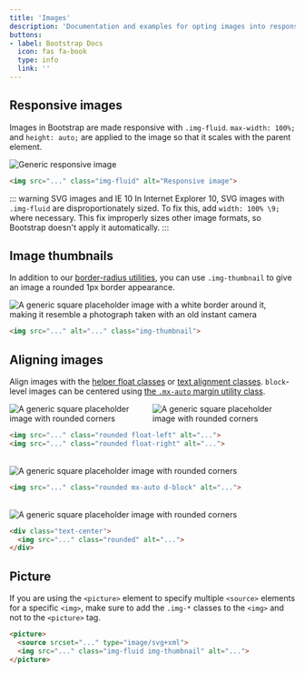 ```yaml
---
title: 'Images'
description: 'Documentation and examples for opting images into responsive behavior (so they never become larger than their parent elements) and add lightweight styles to them—all via classes.'
buttons: 
- label: Bootstrap Docs
  icon: fas fa-book   
  type: info   
  link: ''
---
```


## Responsive images

Images in Bootstrap are made responsive with `.img-fluid`. `max-width: 100%;` and `height: auto;` are applied to the image so that it scales with the parent element.

<Example :show-code="false">
  <img data-src="holder.js/100px250" class="img-fluid" alt="Generic responsive image">
</Example>

```html
<img src="..." class="img-fluid" alt="Responsive image">
```

::: warning SVG images and IE 10
In Internet Explorer 10, SVG images with `.img-fluid` are disproportionately sized. To fix this, add `width: 100% \9;` where necessary. This fix improperly sizes other image formats, so Bootstrap doesn't apply it automatically.
:::

## Image thumbnails

In addition to our [border-radius utilities](), you can use `.img-thumbnail` to give an image a rounded 1px border appearance.

<Example :show-code="false">
  <img data-src="holder.js/200x200" class="img-thumbnail" alt="A generic square placeholder image with a white border around it, making it resemble a photograph taken with an old instant camera">
</Example>

```html
<img src="..." alt="..." class="img-thumbnail">
```

## Aligning images

Align images with the [helper float classes]() or [text alignment classes](). `block`-level images can be centered using [the `.mx-auto` margin utility class]().

<Example :show-code="false" style="display: flex">
  <img data-src="holder.js/200x200" class="rounded float-left" alt="A generic square placeholder image with rounded corners">
  <img data-src="holder.js/200x200" class="rounded float-right" alt="A generic square placeholder image with rounded corners">
</Example>

```html
<img src="..." class="rounded float-left" alt="...">
<img src="..." class="rounded float-right" alt="...">
```

<br>

<Example :show-code="false">
  <img data-src="holder.js/200x200" class="rounded mx-auto d-block" alt="A generic square placeholder image with rounded corners">
</Example>

```html
<img src="..." class="rounded mx-auto d-block" alt="...">
```

<br>

<Example :show-code="false">
  <div class="text-center">
    <img data-src="holder.js/200x200" class="rounded" alt="A generic square placeholder image with rounded corners">
  </div>
</Example>

```html
<div class="text-center">
  <img src="..." class="rounded" alt="...">
</div>
```

## Picture

If you are using the `<picture>` element to specify multiple `<source>` elements for a specific `<img>`, make sure to add the `.img-*` classes to the `<img>` and not to the `<picture>` tag.

```html
​<picture>
  <source srcset="..." type="image/svg+xml">
  <img src="..." class="img-fluid img-thumbnail" alt="...">
</picture>
```
